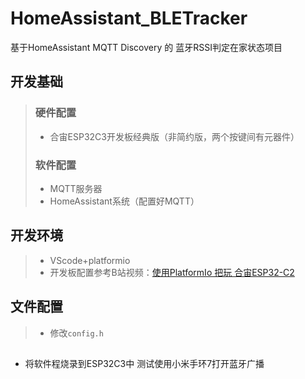 # HomeAssistant_BLETracker<br>
基于HomeAssistant MQTT Discovery 的 蓝牙RSSI判定在家状态项目

## 开发基础
> ### 硬件配置
> * 合宙ESP32C3开发板经典版（非简约版，两个按键间有元器件）
> 
> ### 软件配置
> * MQTT服务器
> * HomeAssistant系统（配置好MQTT）

## 开发环境
> * VScode+platformio
> * 开发板配置参考B站视频：[使用PlatformIo 把玩 合宙ESP32-C2](https://www.bilibili.com/read/cv16215201)

## 文件配置
> * 修改`config.h`
##
* 将软件程烧录到ESP32C3中
测试使用小米手环7打开蓝牙广播
